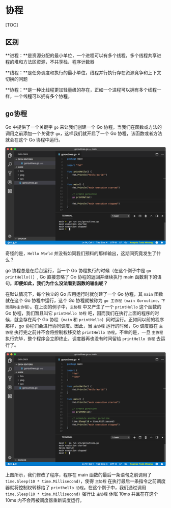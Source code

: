 # 协程

[TOC]



## 区别

 **进程：**是资源分配的最小单位，一个进程可以有多个线程，多个线程共享进程的堆和方法区资源，不共享栈、程序计数器

 **线程：**是任务调度和执行的最小单位，线程并行执行存在资源竞争和上下文切换的问题

 **协程：**是一种比线程更加轻量级的存在，正如一个进程可以拥有多个线程一样，一个线程可以拥有多个协程。



## go协程

Go 中提供了一个关键字 `go` 来让我们创建一个 Go 协程，当我们在函数或方法的调用之前添加一个关键字 `go`，这样我们就开启了一个 Go 协程，该函数或者方法就会在这个 Go 协程中运行。

![example-2](images/1_7viT_DLTjVJ-wEU0IPS9Wg.png)

奇怪的是，`Hello World` 并没有如同我们预料的那样输出，这期间究竟发生了什么？



go 协程总是在后台运行，当一个 Go 协程执行的时候（在这个例子中是 `go printHello()`）, Go 直接忽略了 Go 协程的返回并继续执行 main 函数剩下的语句。**即便如此，我们为什么没法看到函数的输出呢？**

在默认情况下，每个独立的 Go 应用运行时就创建了一个 Go 协程，其 `main` 函数就在这个 Go 协程中运行，这个 Go 协程就被称为 `go 主协程（main Goroutine，下面简称主协程）`。在上面的例子中，`主协程` 中又产生了一个 `printHello` 这个函数的 Go 协程，我们暂且叫它 `printHello 协程` 吧，因而我们在执行上面的程序的时候，就会存在两个 Go 协程（`main` 和 `printHello`）同时运行。正如同以前的程序那样，go 协程们会进行协同调度。因此，当 `主协程` 运行的时候，Go 调度器在 `主协程` 执行完之前并不会将控制权移交给 `printHello 协程`。不幸的是，一旦 `主协程` 执行完毕，整个程序会立即终止，调度器再也没有时间留给 `printHello 协程` 去运行了。

![example-3](images/1_Vd4kxUcz1_CKC_hrY8_r-A.png)



上图所示，我们修改了程序，程序在 main 函数的最后一条语句之前调用了 `time.Sleep(10 * time.Millisecond)`，使得 `主协程` 在执行最后一条指令之前调度器就将控制权转移给了 `printhello 协程`。在这个例子中，我们通过调用 `time.Sleep(10 * time.Millisecond)` 强行让 `主协程` 休眠 10ms 并且在在这个 10ms 内不会再被调度器重新调度运行。











